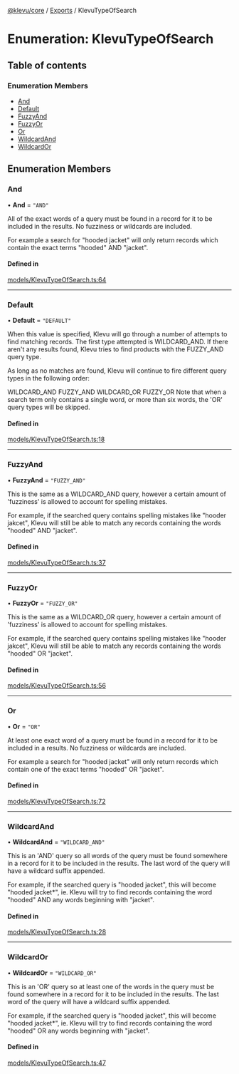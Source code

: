 [@klevu/core]() / [Exports](../modules.md) / KlevuTypeOfSearch

# Enumeration: KlevuTypeOfSearch

## Table of contents

### Enumeration Members

- [And](KlevuTypeOfSearch.md#and)
- [Default](KlevuTypeOfSearch.md#default)
- [FuzzyAnd](KlevuTypeOfSearch.md#fuzzyand)
- [FuzzyOr](KlevuTypeOfSearch.md#fuzzyor)
- [Or](KlevuTypeOfSearch.md#or)
- [WildcardAnd](KlevuTypeOfSearch.md#wildcardand)
- [WildcardOr](KlevuTypeOfSearch.md#wildcardor)

## Enumeration Members

### And

• **And** = ``"AND"``

All of the exact words of a query must be found in a record for it to be
included in the results. No fuzziness or wildcards are included.

For example a search for "hooded jacket" will only return records which
contain the exact terms "hooded" AND "jacket".

#### Defined in

[models/KlevuTypeOfSearch.ts:64](https://github.com/klevultd/frontend-sdk/blob/f1babb6/packages/klevu-core/src/models/KlevuTypeOfSearch.ts#L64)

___

### Default

• **Default** = ``"DEFAULT"``

When this value is specified, Klevu will go through a number of attempts to
find matching records. The first type attempted is WILDCARD_AND. If there
aren't any results found, Klevu tries to find products with the FUZZY_AND
query type.

As long as no matches are found, Klevu will continue to fire different query
types in the following order:

WILDCARD_AND
FUZZY_AND
WILDCARD_OR
FUZZY_OR
Note that when a search term only contains a single word, or more than six
words, the 'OR' query types will be skipped.

#### Defined in

[models/KlevuTypeOfSearch.ts:18](https://github.com/klevultd/frontend-sdk/blob/f1babb6/packages/klevu-core/src/models/KlevuTypeOfSearch.ts#L18)

___

### FuzzyAnd

• **FuzzyAnd** = ``"FUZZY_AND"``

This is the same as a WILDCARD_AND query, however a certain amount of
'fuzziness' is allowed to account for spelling mistakes.

For example, if the searched query contains spelling mistakes like "hooder
jakcet", Klevu will still be able to match any records containing the words
"hooded" AND "jacket".

#### Defined in

[models/KlevuTypeOfSearch.ts:37](https://github.com/klevultd/frontend-sdk/blob/f1babb6/packages/klevu-core/src/models/KlevuTypeOfSearch.ts#L37)

___

### FuzzyOr

• **FuzzyOr** = ``"FUZZY_OR"``

This is the same as a WILDCARD_OR query, however a certain amount of
'fuzziness' is allowed to account for spelling mistakes.

For example, if the searched query contains spelling mistakes like "hooder
jakcet", Klevu will still be able to match any records containing the words
"hooded" OR "jacket".

#### Defined in

[models/KlevuTypeOfSearch.ts:56](https://github.com/klevultd/frontend-sdk/blob/f1babb6/packages/klevu-core/src/models/KlevuTypeOfSearch.ts#L56)

___

### Or

• **Or** = ``"OR"``

At least one exact word of a query must be found in a record for it to be
included in a results. No fuzziness or wildcards are included.

For example a search for "hooded jacket" will only return records which
contain one of the exact terms "hooded" OR "jacket".

#### Defined in

[models/KlevuTypeOfSearch.ts:72](https://github.com/klevultd/frontend-sdk/blob/f1babb6/packages/klevu-core/src/models/KlevuTypeOfSearch.ts#L72)

___

### WildcardAnd

• **WildcardAnd** = ``"WILDCARD_AND"``

This is an 'AND' query so all words of the query must be found somewhere in a
record for it to be included in the results. The last word of the query will
have a wildcard suffix appended.

For example, if the searched query is "hooded jacket", this will become
"hooded jacket*", ie. Klevu will try to find records containing the word
"hooded" AND any words beginning with "jacket".

#### Defined in

[models/KlevuTypeOfSearch.ts:28](https://github.com/klevultd/frontend-sdk/blob/f1babb6/packages/klevu-core/src/models/KlevuTypeOfSearch.ts#L28)

___

### WildcardOr

• **WildcardOr** = ``"WILDCARD_OR"``

This is an 'OR' query so at least one of the words in the query must be found
somewhere in a record for it to be included in the results. The last word of
the query will have a wildcard suffix appended.

For example, if the searched query is "hooded jacket", this will become
"hooded jacket*", ie. Klevu will try to find records containing the word
"hooded" OR any words beginning with "jacket".

#### Defined in

[models/KlevuTypeOfSearch.ts:47](https://github.com/klevultd/frontend-sdk/blob/f1babb6/packages/klevu-core/src/models/KlevuTypeOfSearch.ts#L47)
